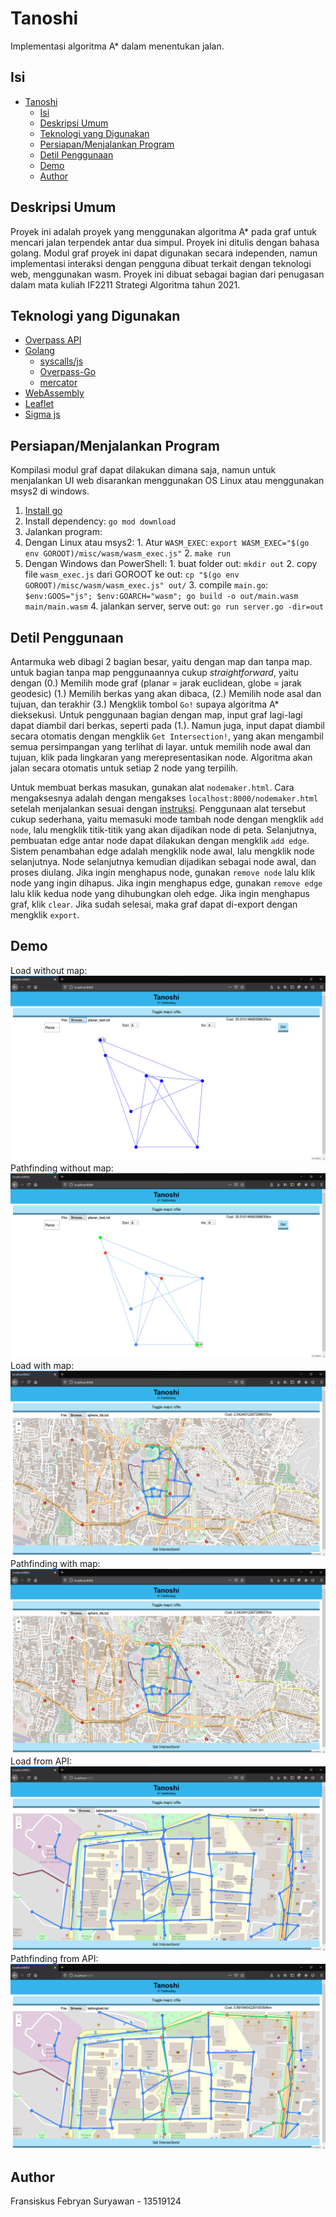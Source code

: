 # Tanoshi
Implementasi algoritma A* dalam menentukan jalan.

## Isi
- [Tanoshi](#tanoshi)
  - [Isi](#isi)
  - [Deskripsi Umum](#deskripsi-umum)
  - [Teknologi yang Digunakan](#teknologi-yang-digunakan)
  - [Persiapan/Menjalankan Program](#persiapanmenjalankan-program)
  - [Detil Penggunaan](#detil-penggunaan)
  - [Demo](#demo)
  - [Author](#author)
## Deskripsi Umum
Proyek ini adalah proyek yang menggunakan algoritma A* pada graf untuk mencari
jalan terpendek antar dua simpul. Proyek ini ditulis dengan bahasa golang.
Modul graf proyek ini dapat digunakan secara independen, namun implementasi
interaksi dengan pengguna dibuat terkait dengan teknologi web, menggunakan
wasm.
Proyek ini dibuat sebagai bagian dari penugasan dalam mata kuliah IF2211
Strategi Algoritma tahun 2021.

## Teknologi yang Digunakan
- [Overpass API](https://wiki.openstreetmap.org/wiki/Overpass_API)
- [Golang](https://golang.org)
  - [syscalls/js](https://golang.org/pkg/syscalls/js)
  - [Overpass-Go](https://github.com/serjvanilla/overpass)
  - [mercator](https://github.com/davvo/mercator)
- [WebAssembly](https://webassembly.org)
- [Leaflet](https://leafletjs.com)
- [Sigma js](https://sigmajs.org)

## Persiapan/Menjalankan Program
Kompilasi modul graf dapat dilakukan dimana saja, namun untuk menjalankan UI
web disarankan menggunakan OS Linux atau menggunakan msys2 di windows.

1. [Install go](https://golang.org/dl)
2. Install dependency: `go mod download`
3. Jalankan program:
  1. Dengan Linux atau msys2:
    1. Atur `WASM_EXEC`: `export WASM_EXEC="$(go env GOROOT)/misc/wasm/wasm_exec.js"`
    2. `make run`
  2. Dengan Windows dan PowerShell:
    1. buat folder out: `mkdir out`
    2. copy file `wasm_exec.js` dari GOROOT ke out: `cp "$(go env GOROOT)/misc/wasm/wasm_exec.js" out/`
    3. compile `main.go`: `$env:GOOS="js"; $env:GOARCH="wasm"; go build -o out/main.wasm main/main.wasm`
    4. jalankan server, serve out: `go run server.go -dir=out`


## Detil Penggunaan
Antarmuka web dibagi 2 bagian besar, yaitu dengan map dan tanpa map. untuk
bagian tanpa map penggunaannya cukup _straightforward_, yaitu dengan (0.)
Memilih mode graf (planar = jarak euclidean, globe = jarak geodesic) (1.)
Memilih berkas yang akan dibaca, (2.) Memilih node asal dan tujuan, dan
terakhir (3.) Mengklik tombol `Go!` supaya algoritma A* dieksekusi.
Untuk penggunaan bagian dengan map, input graf lagi-lagi dapat diambil dari
berkas, seperti pada (1.). Namun juga, input dapat diambil secara otomatis
dengan mengklik `Get Intersection!`, yang akan mengambil semua persimpangan
yang terlihat di layar. untuk memilih node awal dan tujuan, klik pada
lingkaran yang merepresentasikan node. Algoritma akan jalan secara otomatis
untuk setiap 2 node yang terpilih.

Untuk membuat berkas masukan, gunakan alat `nodemaker.html`. Cara mengaksesnya
adalah dengan mengakses `localhost:8000/nodemaker.html` setelah menjalankan
sesuai dengan [instruksi](#persiapanmenjalankan-program). Penggunaan alat
tersebut cukup sederhana, yaitu memasuki mode tambah node dengan mengklik
`add node`, lalu mengklik titik-titik yang akan dijadikan node di peta.
Selanjutnya, pembuatan edge antar node dapat dilakukan dengan mengklik
`add edge`. Sistem penambahan edge adalah mengklik node awal, lalu mengklik
node selanjutnya. Node selanjutnya kemudian dijadikan sebagai node awal, dan
proses diulang. Jika ingin menghapus node, gunakan `remove node` lalu klik node
yang ingin dihapus. Jika ingin menghapus edge, gunakan `remove edge` lalu klik
kedua node yang dihubungkan oleh edge. Jika ingin menghapus graf, klik `clear`.
Jika sudah selesai, maka graf dapat di-export dengan mengklik `export`.
## Demo
Load without map:
![Load without map](screenshot/planar_load.png)
Pathfinding without map:
![Path without map](screenshot/planar_path.png)
Load with map:
![Load with map](screenshot/path.png)
Pathfinding with map:
![Path with map](screenshot/path.png)
Load from API:
![Load from API](screenshot/overpass_load.png)
Pathfinding from API:
![Path from API](screenshot/overpass_path.png)

## Author
Fransiskus Febryan Suryawan - 13519124